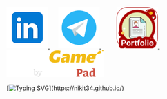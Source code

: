 <a href="https://www.linkedin.com/in/nikitapermikov/" target="_blank">
  <img src="https://github.com/nikit34/nikit34/blob/main/media/icons8-linkedin-96.png" alt="Linkedlin" height="96"/>
</a>
&nbsp;&nbsp;&nbsp;&nbsp;
<a href="https://t.me/nikit34" target="_blank">
  <img src="https://github.com/nikit34/nikit34/blob/main/media/icons8-telegram-96.png" alt="Telegram" height="96"/>
</a>
&nbsp;&nbsp;&nbsp;&nbsp;&nbsp;&nbsp;&nbsp;&nbsp;
<a href="https://nikit34.github.io/" target="_blank">
  <img src="https://github.com/nikit34/nikit34/blob/main/media/icons8-portfolio-96.png" alt="Portfolio" height="96"/>
</a>
&nbsp;&nbsp;&nbsp;&nbsp;&nbsp;&nbsp;&nbsp;&nbsp;&nbsp;&nbsp;&nbsp;&nbsp;&nbsp;&nbsp;&nbsp;&nbsp;
<a href="https://www.codingame.com/profile/bfe0d4199480884ca6803c250ede14339669463" target="_blank">
  <img src="https://github.com/nikit34/nikit34/blob/main/media/icons-codingame-96.png" alt="Codingame" height="64" top="70"/>
</a>


[![Typing SVG](https://readme-typing-svg.herokuapp.com?color=%2336BCF7&lines=Click+me...)](https://nikit34.github.io/)
